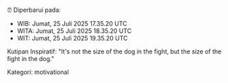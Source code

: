 ⏰ Diperbarui pada:
- WIB: Jumat, 25 Juli 2025 17.35.20 UTC
- WITA: Jumat, 25 Juli 2025 18.35.20 UTC
- WIT: Jumat, 25 Juli 2025 19.35.20 UTC

Kutipan Inspiratif:
"It's not the size of the dog in the fight, but the size of the fight in the dog."


Kategori: motivational

